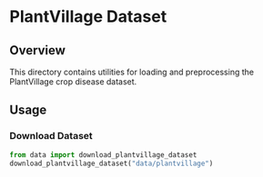 # PlantVillage Dataset

## Overview
This directory contains utilities for loading and preprocessing the PlantVillage crop disease dataset.

## Usage

### Download Dataset
```python
from data import download_plantvillage_dataset
download_plantvillage_dataset("data/plantvillage")
